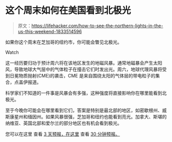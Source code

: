 # 这个周末如何在美国看到北极光

> 原文：<https://lifehacker.com/how-to-see-the-northern-lights-in-the-us-this-weekend-1833514596>

如果你这个周末在芝加哥的纽约市，你可能会瞥见北极光。

Watch

这一经历要归功于预计周六将在该地区发生的地磁风暴。通常地磁暴会产生太阳风，导致地球大气层中的气体粒子在撞击它们时发出光。周六，地球代理风暴将受到日冕物质抛射(CME)的袭击，CME 是来自围绕太阳的气体层的带电粒子的集合，点盖伊报道。

科学家们不知道的一件事是风暴会有多强，这种强度将直接影响你在哪里能看到北极光。

至于今晚你可能会在哪里看到它们，答案是特别是最北部的地区，如密歇根州、威斯康星州和缅因州。如果风暴很强，芝加哥和纽约也能看到亮光。加拿大、斯堪的纳维亚、英国北部和爱尔兰的部分地区也有机会看到极光。

您可以在这里 查看 [3 天预报，在这里](https://www.swpc.noaa.gov/products/aurora-3-day-forecast) 查看 [30 分钟预报。](https://www.swpc.noaa.gov/products/aurora-30-minute-forecast)